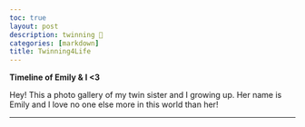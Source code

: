 ```yaml
---
toc: true
layout: post
description: twinning 👯
categories: [markdown]
title: Twinning4Life
---
```


**Timeline of Emily & I <3**

<p>Hey! This a photo gallery of my twin sister and I growing up. Her name is Emily and I love no one else more in this world than her!</p>
<hr>
